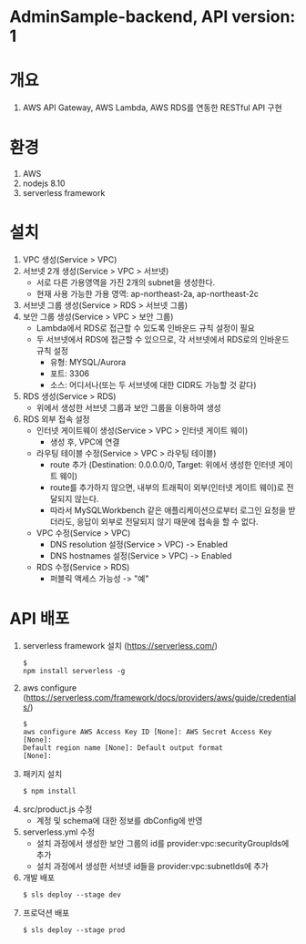# AdminSample-backend, API version: 1

# 개요
1. AWS API Gateway, AWS Lambda, AWS RDS를 연동한 RESTful API 구현

# 환경
1. AWS
1. nodejs 8.10
1. serverless framework

# 설치
1. VPC 생성(Service > VPC)
1. 서브넷 2개 생성(Service > VPC > 서브넷)
   - 서로 다른 가용영역을 가진 2개의 subnet을 생성한다.
   - 현재 사용 가능한 가용 영역: ap-northeast-2a, ap-northeast-2c
1. 서브넷 그룹 생성(Service > RDS > 서브넷 그룹)
1. 보안 그룹 생성(Service > VPC > 보안 그룹)
   - Lambda에서 RDS로 접근할 수 있도록 인바운드 규칙 설정이 필요
   - 두 서브넷에서 RDS에 접근할 수 있으므로, 각 서브넷에서 RDS로의 인바운드 규칙 설정
      - 유형: MYSQL/Aurora
      - 포트: 3306
      - 소스: 어디서나(또는 두 서브넷에 대한 CIDR도 가능할 것 같다)
1. RDS 생성(Service > RDS)
   - 위에서 생성한 서브넷 그룹과 보안 그룹을 이용하여 생성
1. RDS 외부 접속 설정
   - 인터넷 게이트웨이 생성(Service > VPC > 인터넷 게이트 웨이)
      - 생성 후, VPC에 연결
   - 라우팅 테이블 수정(Service > VPC > 라우팅 테이블)
      - route 추가 (Destination: 0.0.0.0/0, Target: 위에서 생성한 인터넷 게이트 웨이)
      - route를 추가하지 않으면, 내부의 트래픽이 외부(인터넷 게이트 웨이)로 전달되지 않는다.
      - 따라서 MySQLWorkbench 같은 애플리케이션으로부터 로그인 요청을 받더라도, 응답이 외부로 전달되지 않기 때문에 접속을 할 수 없다.
   - VPC 수정(Service > VPC)
      - DNS resolution 설정(Service > VPC) -> Enabled
      - DNS hostnames 설정(Service > VPC) -> Enabled
   - RDS 수정(Service > RDS)
      - 퍼블릭 액세스 가능성 -> "예"

# API 배포
1. serverless framework 설치 (https://serverless.com/)<pre><code>$ npm install serverless -g</code></pre>
1. aws configure (https://serverless.com/framework/docs/providers/aws/guide/credentials/)<pre><code>$ aws configure
AWS Access Key ID [None]:
AWS Secret Access Key [None]:
Default region name [None]:
Default output format [None]:</code></pre>
1. 패키지 설치<pre><code>$ npm install</code></pre>
1. src/product.js 수정
   - 계정 및 schema에 대한 정보를 dbConfig에 반영
1. serverless.yml 수정
   - 설치 과정에서 생성한 보안 그룹의 id를 provider:vpc:securityGroupIds에 추가
   - 설치 과정에서 생성한 서브넷 id들을 provider:vpc:subnetIds에 추가
1. 개발 배포<pre><code>$ sls deploy --stage dev</code></pre>
1. 프로덕션 배포<pre><code>$ sls deploy --stage prod</code></pre>
